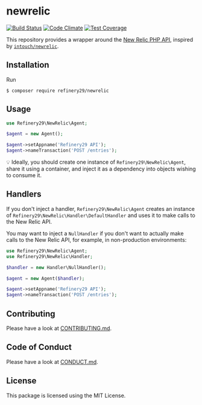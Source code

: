 # newrelic

[![Build Status](https://travis-ci.org/refinery29/newrelic.svg?branch=master)](https://travis-ci.org/refinery29/newrelic)
[![Code Climate](https://codeclimate.com/github/refinery29/newrelic/badges/gpa.svg)](https://codeclimate.com/github/refinery29/newrelic)
[![Test Coverage](https://codeclimate.com/github/refinery29/newrelic/badges/coverage.svg)](https://codeclimate.com/github/refinery29/newrelic/coverage)

This repository provides a wrapper around the [New Relic PHP API](https://docs.newrelic.com/docs/agents/php-agent/configuration/php-agent-api), 
inspired by [`intouch/newrelic`](https://github.com/In-Touch/newrelic).
 
## Installation

Run

```
$ composer require refinery29/newrelic
```

## Usage


```php
use Refinery29\NewRelic\Agent;

$agent = new Agent();

$agent->setAppname('Refinery29 API');
$agent->nameTransaction('POST /entries');
```

:bulb: Ideally, you should create one instance of `Refinery29\NewRelic\Agent`, share it using a container, 
and inject it as a dependency into objects wishing to consume it.

## Handlers

If you don't inject a handler, `Refinery29\NewRelic\Agent` creates an instance of `Refinery29\NewRelic\Handler\DefaultHandler`
and uses it to make calls to the New Relic API.

You may want to inject a `NullHandler` if you don't want to actually make calls to the New Relic API, for example, 
in non-production environments:

```php
use Refinery29\NewRelic\Agent;
use Refinery29\NewRelic\Handler;

$handler = new Handler\NullHandler();

$agent = new Agent($handler);

$agent->setAppname('Refinery29 API');
$agent->nameTransaction('POST /entries');
```

## Contributing

Please have a look at [CONTRIBUTING.md](CONTRIBUTING.md).

## Code of Conduct

Please have a look at [CONDUCT.md](CONDUCT.md).

## License

This package is licensed using the MIT License.
